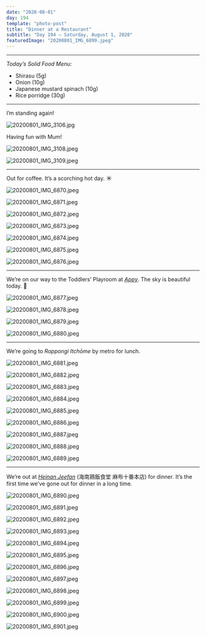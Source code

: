 ```yaml
---
date: "2020-08-01"
day: 194
template: "photo-post"
title: "Dinner at a Restaurant"
subtitle: "Day 194 – Saturday, August 1, 2020"
featuredImage: "20200801_IMG_6899.jpeg"
---
```


<hr />

_Today’s Solid Food Menu:_

- Shirasu (5g)
- Onion (10g)
- Japanese mustard spinach (10g)
- Rice porridge (30g)

<hr />

I’m standing again!

![20200801_IMG_3106.jpg](20200801_IMG_3106.jpg)

Having fun with Mum!

![20200801_IMG_3108.jpeg](20200801_IMG_3108.jpeg)

![20200801_IMG_3109.jpeg](20200801_IMG_3109.jpeg)

<hr />

Out for coffee. It’s a scorching hot day. ☀️

![20200801_IMG_6870.jpeg](20200801_IMG_6870.jpeg)

![20200801_IMG_6871.jpeg](20200801_IMG_6871.jpeg)

![20200801_IMG_6872.jpeg](20200801_IMG_6872.jpeg)

![20200801_IMG_6873.jpeg](20200801_IMG_6873.jpeg)

![20200801_IMG_6874.jpeg](20200801_IMG_6874.jpeg)

![20200801_IMG_6875.jpeg](20200801_IMG_6875.jpeg)

![20200801_IMG_6876.jpeg](20200801_IMG_6876.jpeg)

<hr />

We’re on our way to the Toddlers’ Playroom at _<a href="https://associe-international.co.jp/wp-content/uploads/2018/08/7ed544762fe0e09a632b2acdbc5a80eb-1.pdf">Appy</a>_. The sky is beautiful today. 🌅

![20200801_IMG_6877.jpeg](20200801_IMG_6877.jpeg)

![20200801_IMG_6878.jpeg](20200801_IMG_6878.jpeg)

![20200801_IMG_6879.jpeg](20200801_IMG_6879.jpeg)

![20200801_IMG_6880.jpeg](20200801_IMG_6880.jpeg)

<hr />

We’re going to _Roppongi Itchōme_ by metro for lunch.

![20200801_IMG_6881.jpeg](20200801_IMG_6881.jpeg)

![20200801_IMG_6882.jpeg](20200801_IMG_6882.jpeg)

![20200801_IMG_6883.jpeg](20200801_IMG_6883.jpeg)

![20200801_IMG_6884.jpeg](20200801_IMG_6884.jpeg)

![20200801_IMG_6885.jpeg](20200801_IMG_6885.jpeg)

![20200801_IMG_6886.jpeg](20200801_IMG_6886.jpeg)

![20200801_IMG_6887.jpeg](20200801_IMG_6887.jpeg)

![20200801_IMG_6888.jpeg](20200801_IMG_6888.jpeg)

![20200801_IMG_6889.jpeg](20200801_IMG_6889.jpeg)

<hr />

We’re out at _<a href="https://goo.gl/maps/oCe5N2ptgLSErsz8A">Heinan Jeefan</a>_ (海南鶏飯食堂 麻布十番本店) for dinner. It’s the first time we’ve gone out for dinner in a long time.

![20200801_IMG_6890.jpeg](20200801_IMG_6890.jpeg)

![20200801_IMG_6891.jpeg](20200801_IMG_6891.jpeg)

![20200801_IMG_6892.jpeg](20200801_IMG_6892.jpeg)

![20200801_IMG_6893.jpeg](20200801_IMG_6893.jpeg)

![20200801_IMG_6894.jpeg](20200801_IMG_6894.jpeg)

![20200801_IMG_6895.jpeg](20200801_IMG_6895.jpeg)

![20200801_IMG_6896.jpeg](20200801_IMG_6896.jpeg)

![20200801_IMG_6897.jpeg](20200801_IMG_6897.jpeg)

![20200801_IMG_6898.jpeg](20200801_IMG_6898.jpeg)

![20200801_IMG_6899.jpeg](20200801_IMG_6899.jpeg)

![20200801_IMG_6900.jpeg](20200801_IMG_6900.jpeg)

![20200801_IMG_6901.jpeg](20200801_IMG_6901.jpeg)
